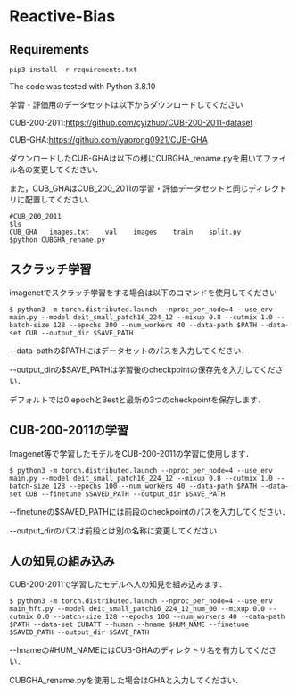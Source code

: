 # Reactive-Bias

## Requirements
```
pip3 install -r requirements.txt
```
The code was tested with Python 3.8.10

学習・評価用のデータセットは以下からダウンロードしてください

CUB-200-2011:https://github.com/cyizhuo/CUB-200-2011-dataset

CUB-GHA:https://github.com/yaorong0921/CUB-GHA

ダウンロードしたCUB-GHAは以下の様にCUBGHA_rename.pyを用いてファイル名の変更してください．

また，CUB_GHAはCUB_200_2011の学習・評価データセットと同じディレクトリに配置してください.
```
#CUB_200_2011
$ls
CUB_GHA   images.txt    val    images    train    split.py
$python CUBGHA_rename.py
```

## スクラッチ学習
imagenetでスクラッチ学習をする場合は以下のコマンドを使用してください
```
$ python3 -m torch.distributed.launch --nproc_per_node=4 --use_env main.py --model deit_small_patch16_224_12 --mixup 0.8 --cutmix 1.0 --batch-size 128 --epochs 300 --num_workers 40 --data-path $PATH --data-set CUB --output_dir $SAVE_PATH
```
--data-pathの$PATHにはデータセットのパスを入力してください．

--output_dirの$SAVE_PATHは学習後のcheckpointの保存先を入力してください．

デフォルトでは0 epochとBestと最新の3つのcheckpointを保存します．

## CUB-200-2011の学習
Imagenet等で学習したモデルをCUB-200-2011の学習に使用します．
```
$ python3 -m torch.distributed.launch --nproc_per_node=4 --use_env main.py --model deit_small_patch16_224_12 --mixup 0.8 --cutmix 1.0 --batch-size 128 --epochs 100 --num_workers 40 --data-path $PATH --data-set CUB --finetune $SAVED_PATH --output_dir $SAVE_PATH
```
--finetuneの$SAVED_PATHには前段のcheckpointのパスを入力してください．

--output_dirのパスは前段とは別の名称に変更してください．

## 人の知見の組み込み
CUB-200-2011で学習したモデルへ人の知見を組み込みます．
```
$ python3 -m torch.distributed.launch --nproc_per_node=4 --use_env main_hft.py --model deit_small_patch16_224_12_hum_00 --mixup 0.0 --cutmix 0.0 --batch-size 128 --epochs 100 --num_workers 40 --data-path $PATH --data-set CUBATT --human --hname $HUM_NAME --finetune $SAVED_PATH --output_dir $SAVE_PATH
```
--hnameの#HUM_NAMEにはCUB-GHAのディレクトリ名を有力してください．

CUBGHA_rename.pyを使用した場合はGHAと入力してください．
